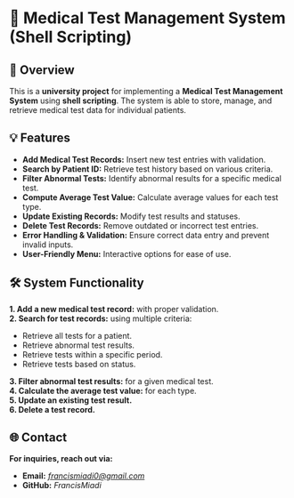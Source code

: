 # 🏥 Medical Test Management System (Shell Scripting)  

## 📌 Overview  
This is a **university project** for implementing a **Medical Test Management System** using **shell scripting**. The system is able to store, manage, and retrieve medical test data for individual patients.  

## 💡 Features  
- **Add Medical Test Records:** Insert new test entries with validation.  
- **Search by Patient ID:** Retrieve test history based on various criteria.  
- **Filter Abnormal Tests:** Identify abnormal results for a specific medical test.  
- **Compute Average Test Value:** Calculate average values for each test type.  
- **Update Existing Records:** Modify test results and statuses.  
- **Delete Test Records:** Remove outdated or incorrect test entries.  
- **Error Handling & Validation:** Ensure correct data entry and prevent invalid inputs.
- **User-Friendly Menu:** Interactive options for ease of use.

## 🛠️ System Functionality  
**1. Add a new medical test record:** with proper validation.  
**2. Search for test records:** using multiple criteria:  
   - Retrieve all tests for a patient.  
   - Retrieve abnormal test results.  
   - Retrieve tests within a specific period.  
   - Retrieve tests based on status.

**3. Filter abnormal test results:** for a given medical test.  
**4. Calculate the average test value:** for each type.  
**5. Update an existing test result.**  
**6. Delete a test record.**

## 🌐 Contact  
**For inquiries, reach out via:**  
- **Email:** *francismiadi0@gmail.com*  
- **GitHub:** *FrancisMiadi*  
